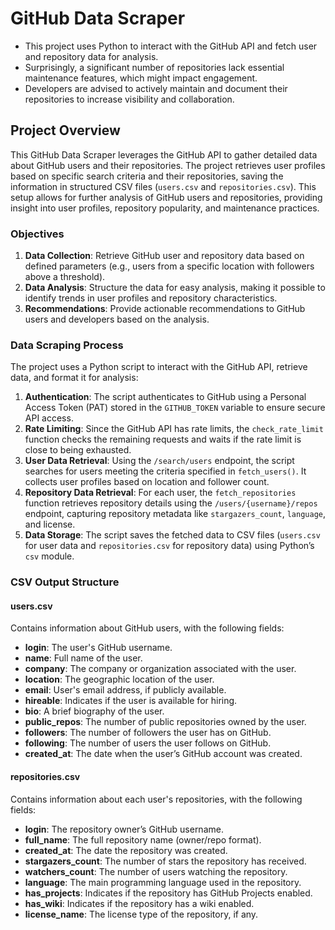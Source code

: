 # GitHub Data Scraper

- This project uses Python to interact with the GitHub API and fetch user and repository data for analysis.
- Surprisingly, a significant number of repositories lack essential maintenance features, which might impact engagement.
- Developers are advised to actively maintain and document their repositories to increase visibility and collaboration.

## Project Overview

This GitHub Data Scraper leverages the GitHub API to gather detailed data about GitHub users and their repositories. The project retrieves user profiles based on specific search criteria and their repositories, saving the information in structured CSV files (`users.csv` and `repositories.csv`). This setup allows for further analysis of GitHub users and repositories, providing insight into user profiles, repository popularity, and maintenance practices.

### Objectives

1. **Data Collection**: Retrieve GitHub user and repository data based on defined parameters (e.g., users from a specific location with followers above a threshold).
2. **Data Analysis**: Structure the data for easy analysis, making it possible to identify trends in user profiles and repository characteristics.
3. **Recommendations**: Provide actionable recommendations to GitHub users and developers based on the analysis.

### Data Scraping Process

The project uses a Python script to interact with the GitHub API, retrieve data, and format it for analysis:

1. **Authentication**: The script authenticates to GitHub using a Personal Access Token (PAT) stored in the `GITHUB_TOKEN` variable to ensure secure API access.
2. **Rate Limiting**: Since the GitHub API has rate limits, the `check_rate_limit` function checks the remaining requests and waits if the rate limit is close to being exhausted.
3. **User Data Retrieval**: Using the `/search/users` endpoint, the script searches for users meeting the criteria specified in `fetch_users()`. It collects user profiles based on location and follower count.
4. **Repository Data Retrieval**: For each user, the `fetch_repositories` function retrieves repository details using the `/users/{username}/repos` endpoint, capturing repository metadata like `stargazers_count`, `language`, and license.
5. **Data Storage**: The script saves the fetched data to CSV files (`users.csv` for user data and `repositories.csv` for repository data) using Python’s `csv` module.

### CSV Output Structure

#### users.csv

Contains information about GitHub users, with the following fields:

- **login**: The user's GitHub username.
- **name**: Full name of the user.
- **company**: The company or organization associated with the user.
- **location**: The geographic location of the user.
- **email**: User's email address, if publicly available.
- **hireable**: Indicates if the user is available for hiring.
- **bio**: A brief biography of the user.
- **public_repos**: The number of public repositories owned by the user.
- **followers**: The number of followers the user has on GitHub.
- **following**: The number of users the user follows on GitHub.
- **created_at**: The date when the user’s GitHub account was created.

#### repositories.csv

Contains information about each user's repositories, with the following fields:

- **login**: The repository owner’s GitHub username.
- **full_name**: The full repository name (owner/repo format).
- **created_at**: The date the repository was created.
- **stargazers_count**: The number of stars the repository has received.
- **watchers_count**: The number of users watching the repository.
- **language**: The main programming language used in the repository.
- **has_projects**: Indicates if the repository has GitHub Projects enabled.
- **has_wiki**: Indicates if the repository has a wiki enabled.
- **license_name**: The license type of the repository, if any.

